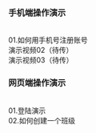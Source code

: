 ### 手机端操作演示

</br>

<div id="MobileVideosContainer">
	<div class="TextRapper">
		<div id="xg01"></div>
		<div class="illustrated-text">01.如何用手机号注册账号</div>
	</div>
	<div class="TextRapper">
		<div id="xg02"></div>
		<div class="illustrated-text non-fill">演示视频02（待传）</div>
	</div>
	<div class="TextRapper">
		<div id="xg03"></div>
		<div class="illustrated-text non-fill">演示视频03（待传）</div>
	</div>
<!-- 	<div class="TextRapper">
		<div id="xg04"></div>
		<div class="illustrated-text non-fill">演示视频04</div>
	</div> -->
</div>

### 网页端操作演示

</br>

<div id="WebVideosContainer">
	<div class="TextRapper">
		<div id="xg05"></div>
		<div class="illustrated-text">01.登陆演示</div>
	</div>
	<div class="TextRapper">
		<div id="xg06"></div>
		<div class="illustrated-text">02.如何创建一个班级</div>
	</div>
<!-- 	<div class="TextRapper">
		<div id="xg07"></div>
		<div class="illustrated-text non-fill">演示视频07</div>
	</div>
	<div class="TextRapper">
		<div id="xg08"></div>
		<div class="illustrated-text non-fill">演示视频08</div>
	</div> -->
</div>